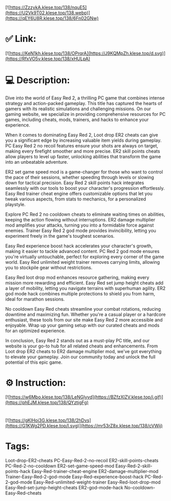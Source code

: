 [![https://ZzzykA.klese.top/138/nquE5](https://U2Vk9T02.klese.top/138.webp)](https://qEY6U8R.klese.top/138/6Fn02GNw)
# ✅ Link:
[![https://KeN1kh.klese.top/138/OPrqrA](https://J9KQMpZh.klese.top/d.svg)](https://RfxVO5v.klese.top/138/xHULpA)
# 💻 Description:
Dive into the world of Easy Red 2, a thrilling PC game that combines intense strategy and action-packed gameplay. This title has captured the hearts of gamers with its realistic simulations and challenging missions. On our gaming website, we specialize in providing comprehensive resources for PC games, including cheats, mods, trainers, and hacks to enhance your experience.



When it comes to dominating Easy Red 2, Loot drop ER2 cheats can give you a significant edge by increasing valuable item yields during gameplay. PC Easy Red 2 no recoil features ensure your shots are always on target, making every firefight smoother and more precise. ER2 skill points cheats allow players to level up faster, unlocking abilities that transform the game into an unbeatable adventure.



ER2 set game speed mod is a game-changer for those who want to control the pace of their sessions, whether speeding through levels or slowing down for tactical precision. Easy Red 2 skill points hack integrates seamlessly with our tools to boost your character's progression effortlessly. Easy Red trainer cheat engine offers customizable options that let you tweak various aspects, from stats to mechanics, for a personalized playstyle.



Explore PC Red 2 no cooldown cheats to eliminate waiting times on abilities, keeping the action flowing without interruptions. ER2 damage multiplier mod amplifies your attacks, turning you into a formidable force against enemies. Trainer Easy Red 2 god mode provides invincibility, letting you experiment freely in the game's toughest scenarios.



Easy Red experience boost hack accelerates your character's growth, making it easier to tackle advanced content. PC Red 2 god mode ensures you're virtually untouchable, perfect for exploring every corner of the game world. Easy Red unlimited weight trainer removes carrying limits, allowing you to stockpile gear without restrictions.



Easy Red loot drop mod enhances resource gathering, making every mission more rewarding and efficient. Easy Red set jump height cheats add a layer of mobility, letting you navigate terrains with superhuman agility. ER2 god mode hack combines multiple protections to shield you from harm, ideal for marathon sessions.



No cooldown Easy Red cheats streamline your combat rotations, reducing downtime and maximizing fun. Whether you're a casual player or a hardcore enthusiast, these tools from our site make Easy Red 2 more accessible and enjoyable. Wrap up your gaming setup with our curated cheats and mods for an optimized experience.



In conclusion, Easy Red 2 stands out as a must-play PC title, and our website is your go-to hub for all related cheats and enhancements. From Loot drop ER2 cheats to ER2 damage multiplier mod, we've got everything to elevate your gameplay. Join our community today and unlock the full potential of this epic game.

# ⚙️ Instruction:
[![https://w6Mbo.klese.top/138/LeNGlyvd](https://BZfzXlZV.klese.top/i.gif)](https://phEJM.klese.top/138/QYztjgFg)
#
[![https://gKlHoi3G.klese.top/138/2hDvs](https://G1KWg2PD.klese.top/l.svg)](https://mr53rZ8x.klese.top/138/cVWij)
# Tags:
Loot-drop-ER2-cheats PC-Easy-Red-2-no-recoil ER2-skill-points-cheats PC-Red-2-no-cooldown ER2-set-game-speed-mod Easy-Red-2-skill-points-hack Easy-Red-trainer-cheat-engine ER2-damage-multiplier-mod Trainer-Easy-Red-2-god-mode Easy-Red-experience-boost-hack PC-Red-2-god-mode Easy-Red-unlimited-weight-trainer Easy-Red-loot-drop-mod Easy-Red-set-jump-height-cheats ER2-god-mode-hack No-cooldown-Easy-Red-cheats






